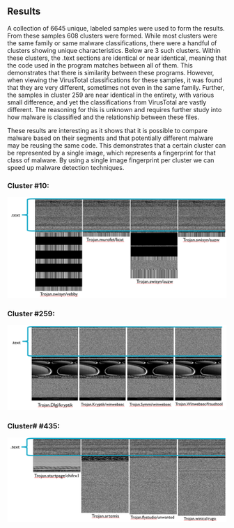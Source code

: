 ## Results
A collection of 6645 unique, labeled samples were used to form the results. From these samples 608 clusters were formed. While most clusters were the same family or same malware classifications, there were a handful of clusters showing unique characteristics. Below are 3 such clusters. Within these clusters, the .text sections are identical or near identical, meaning that the code used in the program matches between all of them. This demonstrates that there is similarity between these programs. However, when viewing the VirusTotal classifications for these samples, it was found that they are very different, sometimes not even in the same family. Further, the samples in cluster 259 are near identical in the entirety, with various small difference, and yet the classifications from VirusTotal are vastly different. The reasoning for this is unknown and requires further study into how malware is classified and the relationship between these files. 

These results are interesting as it shows that it is possible to compare malware based on their segments and that potentially different malware may be reusing the same code. This demonstrates that a certain cluster can be represented by a single image, which represents a fingerprint for that class of malware. By using a single image fingerprint per cluster we can speed up malware detection techniques.

### Cluster #10:
![Cluster10](../../Pictures/Cluster10.png)

### Cluster #259:
![Cluster259](../../Pictures/Cluster259.png)

### Cluster# #435:
![Cluster435](../../Pictures/Cluster435.png)
